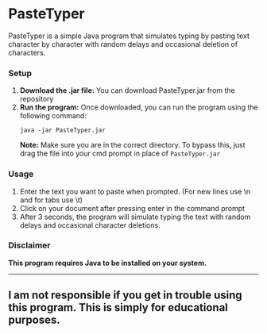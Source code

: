 # PasteTyper

PasteTyper is a simple Java program that simulates typing by pasting text character by character with random delays and occasional deletion of characters.

### Setup

1. **Download the .jar file:**
   You can download PasteTyper.jar from the repository
2. **Run the program:**
   Once downloaded, you can run the program using the following command:
   ```
   java -jar PasteTyper.jar
   ```
   **Note:** Make sure you are in the correct directory. To bypass this, just drag the file into your cmd prompt in place of `PasteTyper.jar`

### Usage

1. Enter the text you want to paste when prompted. (For new lines use \n and for tabs use \t)
2. Click on your document after pressing enter in the command prompt
3. After 3 seconds, the program will simulate typing the text with random delays and occasional character deletions.

### Disclaimer
**This program requires Java to be installed on your system.**

-----------------------------------------------------------------------

## I am not responsible if you get in trouble using this program. This is simply for educational purposes.
